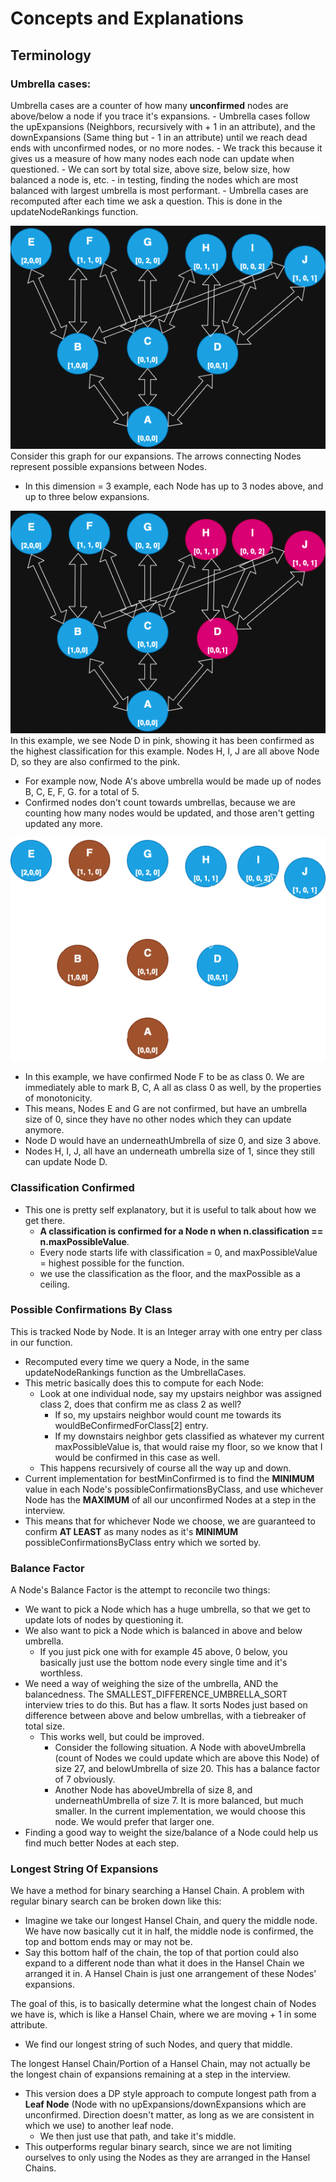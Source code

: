 # Concepts and Explanations

## Terminology

### Umbrella cases:
Umbrella cases are a counter of how many **unconfirmed** nodes are above/below a node if you trace it's expansions.
    - Umbrella cases follow the upExpansions (Neighbors, recursively with + 1 in an attribute), and the downExpansions (Same thing but - 1 in an attribute) until we reach dead ends with unconfirmed nodes, or no more nodes.
    - We track this because it gives us a measure of how many nodes each node can update when questioned.
    - We can sort by total size, above size, below size, how balanced a node is, etc.
        - in testing, finding the nodes which are most balanced with largest umbrella is most performant.
    - Umbrella cases are recomputed after each time we ask a question. This is done in the updateNodeRankings function.

![Node Expansion Graph](./AlgorithmDiagrams/GraphExpansionsBaseVisualization.drawio.png)
Consider this graph for our expansions. The arrows connecting Nodes represent possible expansions between Nodes.
- In this dimension = 3 example, each Node has up to 3 nodes above, and up to three below expansions. 

![Above Umbrella Example](./AlgorithmDiagrams/UmbrellaCasesConfirmingNodesAbove.drawio.png)
In this example, we see Node D in pink, showing it has been confirmed as the highest classification for this example. Nodes H, I, J are all above Node D, so they are also confirmed to the pink. 
- For example now, Node A's above umbrella would be made up of nodes B, C, E, F, G. for a total of 5.
- Confirmed nodes don't count towards umbrellas, because we are counting how many nodes would be updated, and those aren't getting updated any more.

![Below Umbrella Example](./AlgorithmDiagrams/UmbrellaCasesConfirmingNodesBelow.png)
- In this example, we have confirmed Node F to be as class 0. We are immediately able to mark B, C, A all as class 0 as well, by the properties of monotonicity.
- This means, Nodes E and G are not confirmed, but have an umbrella size of 0, since they have no other nodes which they can update anymore.
- Node D would have an underneathUmbrella of size 0, and size 3 above.
- Nodes H, I, J, all have an underneath umbrella size of 1, since they still can update Node D.

### Classification Confirmed
- This one is pretty self explanatory, but it is useful to talk about how we get there.
    - **A classification is confirmed for a Node n when n.classification == n.maxPossibleValue**.
    - Every node starts life with classification = 0, and maxPossibleValue = highest possible for the function.
    - we use the classification as the floor, and the maxPossible as a ceiling.

### Possible Confirmations By Class
This is tracked Node by Node. It is an Integer array with one entry per class in our function.
- Recomputed every time we query a Node, in the same updateNodeRankings function as the UmbrellaCases.
- This metric basically does this to compute for each Node:
    - Look at one individual node, say my upstairs neighbor was assigned class 2, does that confirm me as class 2 as well?
        - If so, my upstairs neighbor would count me towards its wouldBeConfirmedForClass[2] entry.
        - If my downstairs neighbor gets classified as whatever my current maxPossibleValue is, that would raise my floor, so we know that I would be confirmed in this case as well.
    - This happens recursively of course all the way up and down.
- Current implementation for bestMinConfirmed is to find the **MINIMUM** value in each Node's possibleConfirmationsByClass, and use whichever Node has the **MAXIMUM** of all our unconfirmed Nodes at a step in the interview.
- This means that for whichever Node we choose, we are guaranteed to confirm **AT LEAST** as many nodes as it's **MINIMUM** possibleConfirmationsByClass entry which we sorted by. 

### Balance Factor
A Node's Balance Factor is the attempt to reconcile two things:
- We want to pick a Node which has a huge umbrella, so that we get to update lots of nodes by questioning it.
- We also want to pick a Node which is balanced in above and below umbrella. 
    - If you just pick one with for example 45 above, 0 below, you basically just use the bottom node every single time and it's worthless.
- We need a way of weighing the size of the umbrella, AND the balancedness. The SMALLEST_DIFFERENCE_UMBRELLA_SORT interview tries to do this. But has a flaw. It sorts Nodes just based on difference between above and below umbrellas, with a tiebreaker of total size.
    - This works well, but could be improved. 
        - Consider the following situation. A Node with aboveUmbrella (count of Nodes we could update which are above this Node) of size 27, and belowUmbrella of size 20. This has a balance factor of 7 obviously.
        - Another Node has aboveUmbrella of size 8, and underneathUmbrella of size 7. It is more balanced, but much smaller. In the current implementation, we would choose this node. We would prefer that larger one.
- Finding a good way to weight the size/balance of a Node could help us find much better Nodes at each step.

### Longest String Of Expansions
We have a method for binary searching a Hansel Chain. A problem with regular binary search can be broken down like this:
- Imagine we take our longest Hansel Chain, and query the middle node. We have now basically cut it in half, the middle node is confirmed, the top and bottom ends may or may not be.
- Say this bottom half of the chain, the top of that portion could also expand to a different node than what it does in the Hansel Chain we arranged it in. A Hansel Chain is just one arrangement of these Nodes' expansions.

The goal of this, is to basically determine what the longest chain of Nodes we have is, which is like a Hansel Chain, where we are moving + 1 in some attribute.
- We find our longest string of such Nodes, and query that middle.

The longest Hansel Chain/Portion of a Hansel Chain, may not actually be the longest chain of expansions remaining at a step in the interview. 
- This version does a DP style approach to compute longest path from a **Leaf Node** (Node with no upExpansions/downExpansions which are unconfirmed. Direction doesn't matter, as long as we are consistent in which we use) to another leaf node. 
    - We then just use that path, and take it's middle.
- This outperforms regular binary search, since we are not limiting ourselves to only using the Nodes as they are arranged in the Hansel Chains.

